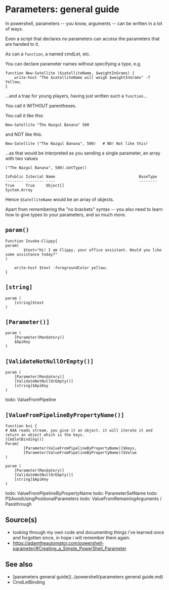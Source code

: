 ﻿# Parameters: general guide

In powershell, parameters -- you know, arguments -- can be written in a lot of ways.

Even a script that declares *no* parameters can access the parameters that are handed to it.

As can a `function`, a named cmdLet, etc.

You can declare parameter names without specifying a type, e.g.

	function New-Satellite ($satelliteName, $weightInGrams) {
		write-host "The $satelliteName will weigh $weightInGrams" -f Yellow;
	}

...and a trap for young players, having just written such a `function`...

You call it WITHOUT parentheses.

You call it like this:

	New-Satellite "The Nazgul Banana" 500

and NOT like this:

	New-Satellite ("The Nazgul Banana", 500)   # NO! Not like this!

...as that would be interpreted as you sending a single parameter, an array with two values

	("The Nazgul Banana", 500).GetType()

	IsPublic IsSerial Name                                     BaseType
	-------- -------- ----                                     --------
	True     True     Object[]                                 System.Array

Hence `$SatelliteName` would be an array of objects.

Apart from remembering the "no brackets" syntax -- you also need to learn how to give types to your parameters, and so much more.

## `param()`

	Function Invoke-Clippy{
	param(
			$text="Hi! I am Clippy, your office assistant. Would you like some assistance today?"
	)

		write-host $text -foregroundColor yellow;
	}

## `[string]`

    param (
        [string]$text
    )

## `[Parameter()]`

    param (
        [Parameter(Mandatory)]
        $ApiKey
    )

## `[ValidateNotNullOrEmpty()]`

    param (
        [Parameter(Mandatory)]
        [ValidateNotNullOrEmpty()]
        [string]$ApiKey
    )

todo: ValueFromPipeline

## `[ValueFromPipelineByPropertyName()]`

    function kvi {
    # AAA reads stream. you give it an object. it will iterate it and return an object which is the keys.
    [CmdletBinding()]
    Param(
            [Parameter(ValueFromPipelineByPropertyName)]$Keys,
            [Parameter(ValueFromPipelineByPropertyName)]$Value
    )

    param (
        [Parameter(Mandatory)]
        [ValidateNotNullOrEmpty()]
        [string]$ApiKey
    )

todo: ValueFromPipelineByPropertyName
todo: ParameterSetName
todo: PSAvoidUsingPositionalParameters
todo: ValueFromRemainingArguments / Passthrough

## Source(s)

- looking through my own code and documenting things i've learned once and forgotten since, in hope i will remember them again.
- <https://adamtheautomator.com/powershell-parameter/#Creating_a_Simple_PowerShell_Parameter>

## See also

- [parameters general guide](../powershell/parameters general guide.md)
- CmdLetBinding
